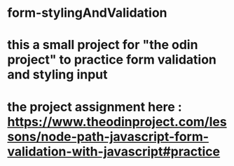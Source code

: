 # form-stylingAndValidation

# this a small project for "the odin project" to practice form validation and styling input 
# the project assignment here : https://www.theodinproject.com/lessons/node-path-javascript-form-validation-with-javascript#practice
